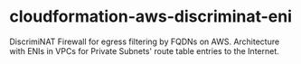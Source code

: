 # cloudformation-aws-discriminat-eni
DiscrimiNAT Firewall for egress filtering by FQDNs on AWS. Architecture with ENIs in VPCs for Private Subnets' route table entries to the Internet.
